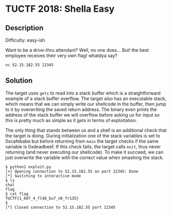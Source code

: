 TUCTF 2018: Shella Easy
=======================

## Description

Difficulty: easy-ish

Want to be a drive-thru attendant?
Well, no one does... But! the best employee receives their very own flag!
whatdya say?

`nc 52.15.182.55 12345`

## Solution

The target uses `gets` to read into a stack buffer which is a straightforward
example of a stack buffer overflow. The target also has an executable stack,
which means that we can simply write our shellcode in the buffer, then jump to
it by overwriting the saved return address. The binary even prints the address
of the stack buffer we will overflow before asking us for input so this is
pretty much as simple as it gets in terms of exploitation.

The only thing that stands between us and a shell is an additional check that
the target is doing. During initialization one of the stack variables is set
to 0xcafebabe but before returning from `main` the target checks if the same
variable is 0xdeadbeef. If this check fails, the target calls `exit`, thus never
returning (and never executing our shellcode). To make it succeed, we can just
overwrite the variable with the correct value when smashing the stack.

```
$ python2 exploit.py
[+] Opening connection to 52.15.182.55 on port 12345: Done
[*] Switching to interactive mode
$ ls
chal
flag
$ cat flag
TUCTF{1_607_4_fl46_bu7_n0_fr135}
$
[*] Closed connection to 52.15.182.55 port 12345
```
